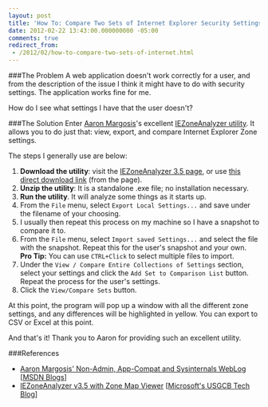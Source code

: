```yaml
---
layout: post
title: 'How To: Compare Two Sets of Internet Explorer Security Settings [Field Notes]'
date: 2012-02-22 13:43:00.000000000 -05:00
comments: true
redirect_from: 
 - /2012/02/how-to-compare-two-sets-of-internet.html
---
```

###The Problem
A web application doesn't work correctly for a user, and from the description of the issue I think it might have to do with security settings. The application works fine for me.

How do I see what settings I have that the user doesn't?

###The Solution
Enter [Aaron Margosis](http://blogs.msdn.com/b/aaron_margosis/)'s excellent [IEZoneAnalyzer utility](http://blogs.technet.com/b/fdcc/archive/2011/09/22/iezoneanalyzer-v3-5-with-zone-map-viewer.aspx). It allows you to do just that: view, export, and compare Internet Explorer Zone settings.

The steps I generally use are below:

1. **Download the utility**: visit the [IEZoneAnalyzer 3.5 page](http://blogs.technet.com/b/fdcc/archive/2011/09/22/iezoneanalyzer-v3-5-with-zone-map-viewer.aspx), or use [this direct download link](http://blogs.technet.com/cfs-file.ashx/__key/communityserver-components-postattachments/00-03-45-50-87/IEZoneAnalyzer.3.5.0.3.zip) (from the page).
1.  **Unzip the utility**: It is a standalone .exe file; no installation necessary.
1.  **Run the utility**. It will analyze some things as it starts up.
1.  From the `File` menu, select `Export Local Settings...` and save under the filename of your choosing.
1. I usually then repeat this process on my machine so I have a snapshot to compare it to.
1. From the `File` menu, select `Import saved Settings...` and select the file with the snapshot. Repeat this for the user's snapshot and your own. **Pro Tip:** You can use `CTRL+Click` to select multiple files to import.
1. Under the `View / Compare Entire Collections of Settings` section, select your settings and click the `Add Set to Comparison List` button. Repeat the process for the user's settings.
1. Click the `View/Compare Sets` button.

At this point, the program will pop up a window with all the different zone settings, and any differences will be highlighted in yellow. You can export to CSV or Excel at this point.

And that's it! Thank you to Aaron for providing such an excellent utility.

###References
* [Aaron Margosis' Non-Admin, App-Compat and Sysinternals WebLog](http://blogs.msdn.com/b/aaron_margosis/) [[MSDN Blogs](http://blogs.msdn.com)]
* [IEZoneAnalyzer v3.5 with Zone Map Viewer](http://blogs.technet.com/b/fdcc/archive/2011/09/22/iezoneanalyzer-v3-5-with-zone-map-viewer.aspx) [[Microsoft's USGCB Tech Blog](http://blogs.technet.com/b/fdcc/default.aspx)]
